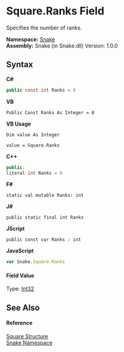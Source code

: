 # Square.Ranks Field
 

Specifies the number of ranks.

**Namespace:**&nbsp;<a href="N_Snake">Snake</a><br />**Assembly:**&nbsp;Snake (in Snake.dll) Version: 1.0.0

## Syntax

**C#**<br />
``` C#
public const int Ranks = 8
```

**VB**<br />
``` VB
Public Const Ranks As Integer = 8
```

**VB Usage**<br />
``` VB Usage
Dim value As Integer

value = Square.Ranks

```

**C++**<br />
``` C++
public:
literal int Ranks = 8
```

**F#**<br />
``` F#
static val mutable Ranks: int
```

**J#**<br />
``` J#
public static final int Ranks
```

**JScript**<br />
``` JScript
public const var Ranks : int
```

**JavaScript**<br />
``` JavaScript
var Snake.Square.Ranks
```


#### Field Value
Type: <a href="https://docs.microsoft.com/dotnet/api/system.int32" target="_blank" rel="noopener noreferrer">Int32</a>

## See Also


#### Reference
<a href="T_Snake_Square">Square Structure</a><br /><a href="N_Snake">Snake Namespace</a><br />
